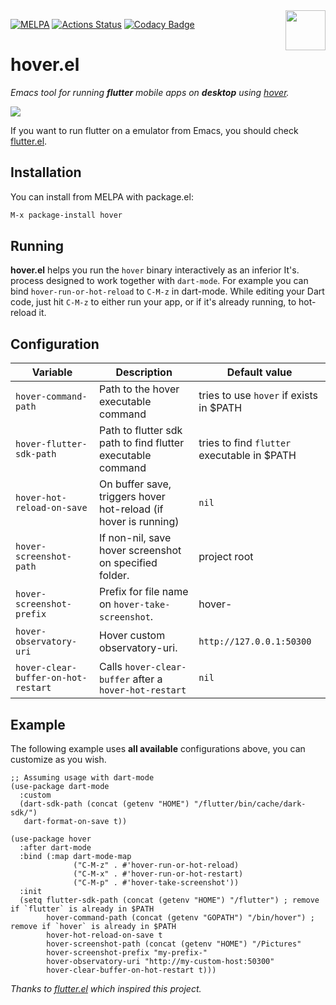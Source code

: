 <img align="right"  src="https://github.com/go-flutter-desktop/hover/blob/master/assets/app/icon.png" width="64"/>

[![MELPA](https://melpa.org/packages/hover-badge.svg)](https://melpa.org/#/hover)
[![Actions Status](https://github.com/ericdallo/hover.el/workflows/Tests%20CI/badge.svg)](https://github.com/ericdallo/hover.el/actions)
[![Codacy Badge](https://api.codacy.com/project/badge/Grade/0286115a90df4301a84890d31c02b55b)](https://www.codacy.com/manual/ericdallo/hover.el?utm_source=github.com&amp;utm_medium=referral&amp;utm_content=ericdallo/hover.el&amp;utm_campaign=Badge_Grade)

# hover.el

_Emacs tool for running **flutter** mobile apps on **desktop** using [hover](https://github.com/go-flutter-desktop/hover)._

<img src="https://github.com/ericdallo/hover.el/blob/screenshots/usage.gif"/>

If you want to run flutter on a emulator from Emacs, you should check [flutter.el](https://github.com/amake/flutter.el).

## Installation

You can install from MELPA with package.el:

```bash
M-x package-install hover
```

## Running
**hover.el** helps you run the `hover` binary interactively as an inferior It's. process designed to work together with `dart-mode`.
For example you can bind `hover-run-or-hot-reload` to `C-M-z` in dart-mode. While editing your Dart code, just hit `C-M-z` to either run your app, or if it's already running, to hot-reload it.

## Configuration

| Variable                            | Description                                                     | Default value                               |
| --------------------------          | --------------------------------------------------------------- | ------------------------------------------- |
| `hover-command-path`                | Path to the hover executable command                            | tries to use `hover` if exists in $PATH     |
| `hover-flutter-sdk-path`            | Path to flutter sdk path to find flutter executable command     | tries to find `flutter` executable in $PATH |
| `hover-hot-reload-on-save`          | On buffer save, triggers hover hot-reload (if hover is running) | `nil`                                       |
| `hover-screenshot-path`             | If non-nil, save hover screenshot on specified folder.          | project root                                |
| `hover-screenshot-prefix`           | Prefix for file name on `hover-take-screenshot`.                | hover-                                      |
| `hover-observatory-uri`             | Hover custom observatory-uri.                                   | `http://127.0.0.1:50300`                    |
| `hover-clear-buffer-on-hot-restart` | Calls `hover-clear-buffer` after a `hover-hot-restart`          | `nil`                                       |

## Example

The following example uses **all available** configurations above, you can customize as you wish.

```elisp
;; Assuming usage with dart-mode
(use-package dart-mode
  :custom
  (dart-sdk-path (concat (getenv "HOME") "/flutter/bin/cache/dark-sdk/")
   dart-format-on-save t))

(use-package hover
  :after dart-mode
  :bind (:map dart-mode-map
              ("C-M-z" . #'hover-run-or-hot-reload)
              ("C-M-x" . #'hover-run-or-hot-restart)
              ("C-M-p" . #'hover-take-screenshot'))
  :init
  (setq flutter-sdk-path (concat (getenv "HOME") "/flutter") ; remove if `flutter` is already in $PATH
        hover-command-path (concat (getenv "GOPATH") "/bin/hover") ; remove if `hover` is already in $PATH
        hover-hot-reload-on-save t
        hover-screenshot-path (concat (getenv "HOME") "/Pictures"
        hover-screenshot-prefix "my-prefix-"
        hover-observatory-uri "http://my-custom-host:50300"
        hover-clear-buffer-on-hot-restart t)))
```

_Thanks to [flutter.el](https://github.com/amake/flutter.el) which inspired this project._
